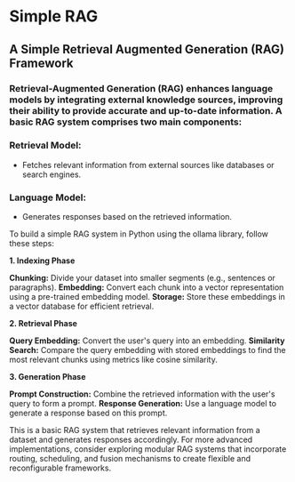 # Simple RAG
## A Simple Retrieval Augmented Generation (RAG) Framework

### Retrieval-Augmented Generation (RAG) enhances language models by integrating external knowledge sources, improving their ability to provide accurate and up-to-date information. A basic RAG system comprises two main components:

### Retrieval Model: 
  - Fetches relevant information from external sources like databases or search engines.
### Language Model: 
  - Generates responses based on the retrieved information.
 
To build a simple RAG system in Python using the ollama library, follow these steps:

**1. Indexing Phase**

**Chunking:** Divide your dataset into smaller segments (e.g., sentences or paragraphs).
**Embedding:** Convert each chunk into a vector representation using a pre-trained embedding model.
**Storage:** Store these embeddings in a vector database for efficient retrieval.

**2. Retrieval Phase**
   
**Query Embedding:** Convert the user's query into an embedding.
**Similarity Search:** Compare the query embedding with stored embeddings to find the most relevant chunks using metrics like cosine similarity.

**3. Generation Phase**

**Prompt Construction:** Combine the retrieved information with the user's query to form a prompt.
**Response Generation:** Use a language model to generate a response based on this prompt.

This is a basic RAG system that retrieves relevant information from a dataset and generates responses accordingly. For more advanced implementations, consider exploring modular RAG systems that incorporate routing, scheduling, and fusion mechanisms to create flexible and reconfigurable frameworks.

